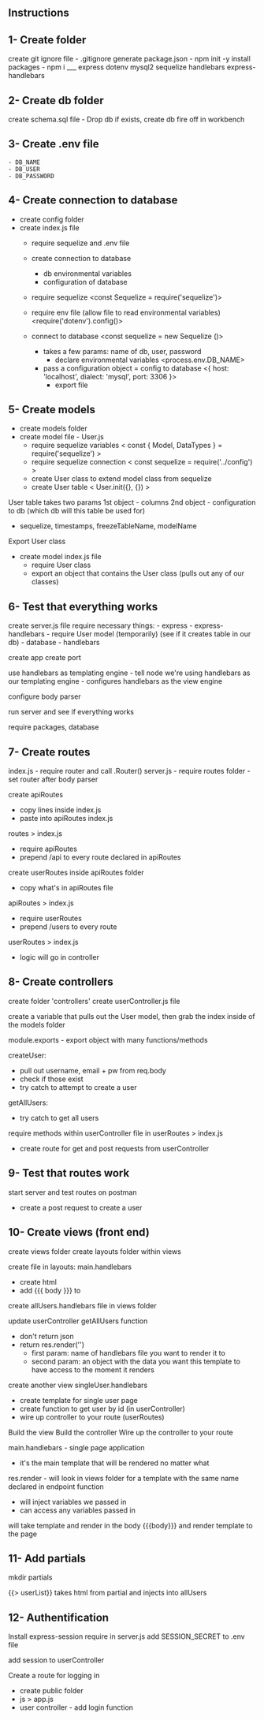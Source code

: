 ## Instructions

## 1- Create folder
create git ignore file - .gitignore
generate package.json - npm init -y
install packages - npm i ___ 
    express
    dotenv
    mysql2
    sequelize
    handlebars
    express-handlebars

## 2- Create db folder
create schema.sql file
    - Drop db if exists, create db
fire off in workbench

## 3- Create .env file
    - DB_NAME
    - DB_USER
    - DB_PASSWORD

## 4- Create connection to database
- create config folder
- create index.js file
    - require sequelize and .env file
    - create connection to database
        - db environmental variables
        - configuration of database


    - require sequelize <const Sequelize = require('sequelize')> 
    - require env file (allow file to read environmental variables)
        <require('dotenv').config()>
    - connect to database
        <const sequelize = new Sequelize ()>
        - takes a few params: name of db, user, password
            - declare environmental variables
                <process.env.DB_NAME>
        - pass a configuration object = config to database
                <{ host: 'localhost', dialect: 'mysql', port: 3306 }>
            - export file

## 5- Create models
- create models folder
- create model file - User.js
    - require sequelize variables
        < const { Model, DataTypes } = require('sequelize') >
    - require sequelize connection
        < const sequelize = require('../config') >
    - create User class to extend model class from sequelize
    - create User table
        < User.init({}, {}) >

User table takes two params
1st object - columns
2nd object - configuration to db (which db will this table be used for)
- sequelize, timestamps, freezeTableName, modelName

Export User class

- create model index.js file
    - require User class
    - export an object that contains the User class
    (pulls out any of our classes)

## 6- Test that everything works
create server.js file
require necessary things:
    - express
    - express-handlebars
    - require User model (temporarily)
        (see if it creates table in our db)
    - database
    - handlebars

create app
create port

use handlebars as templating engine
    - tell node we're using handlebars as our templating engine
    - configures handlebars as the view engine

configure body parser

run server and see if everything works

require packages, database

## 7- Create routes
index.js 
    - require router and call .Router()
server.js
    - require routes folder
    - set router after body parser

create apiRoutes
- copy lines inside index.js
- paste into apiRoutes index.js

routes > index.js
- require apiRoutes
- prepend /api to every route declared in apiRoutes

create userRoutes inside apiRoutes folder
- copy what's in apiRoutes file

apiRoutes > index.js
- require userRoutes
- prepend /users to every route

userRoutes > index.js
- logic will go in controller

## 8- Create controllers
create folder 'controllers'
create userController.js file

create a variable that pulls out the User model, then grab the index inside of the models folder

module.exports - export object with many functions/methods

createUser:
- pull out username, email + pw from req.body
- check if those exist
- try catch to attempt to create a user

getAllUsers:
- try catch to get all users

require methods within userController file in userRoutes > index.js
- create route for get and post requests from userController

## 9- Test that routes work
start server and test routes on postman
- create a post request to create a user

## 10- Create views (front end)
create views folder
create layouts folder within views

create file in layouts: main.handlebars
- create html
- add {{{ body }}} to <body>

create allUsers.handlebars file in views folder

update userController getAllUsers function 
- don't return json
- return res.render('') 
    - first param: name of handlebars file you want to render it to
    - second param: an object with the data you want this template to have access to the moment it renders

create another view
singleUser.handlebars
- create template for single user page
- create function to get user by id (in userController)
- wire up controller to your route (userRoutes)

Build the view
Build the controller
Wire up the controller to your route


main.handlebars - single page application
- it's the main template that will be rendered no matter what

res.render - will look in views folder for a template with the same name declared in endpoint function
- will inject variables we passed in
- can access any variables passed in

will take template and render in the body {{{body}}} and render template to the page

## 11- Add partials
mkdir partials

{{> userList}}
takes html from partial and injects into allUsers

## 12- Authentification
Install express-session
require in server.js
add SESSION_SECRET to .env file

add session to userController

Create a route for logging in
- create public folder
- js > app.js
- user controller - add login function





































